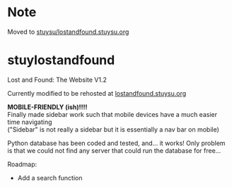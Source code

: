 # Note

Moved to [stuysu/lostandfound.stuysu.org](https://github.com/stuysu/lostandfound.stuysu.org)

# stuylostandfound
Lost and Found: The Website V1.2

Currently modified to be rehosted at [lostandfound.stuysu.org](https://lostandfound.stuysu.org)

**MOBILE-FRIENDLY (ish)!!!!**
<br>Finally made sidebar work such that mobile devices have a much easier time navigating
<br>("Sidebar" is not really a sidebar but it is essentially a nav bar on mobile)

Python database has been coded and tested, and... it works!
Only problem is that we could not find any server that could run the database for free...

Roadmap:
- Add a search function
